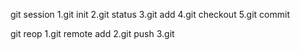 git session
1.git init
2.git status
3.git add
4.git checkout
5.git commit

git reop
1.git remote add
2.git push
3.git

